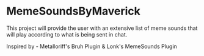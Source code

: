 # MemeSoundsByMaverick
This project will provide the user with an extensive list of meme sounds that will play according to what is being sent in chat.

Inspired by - Metalloriff's Bruh Plugin & Lonk's MemeSounds Plugin
